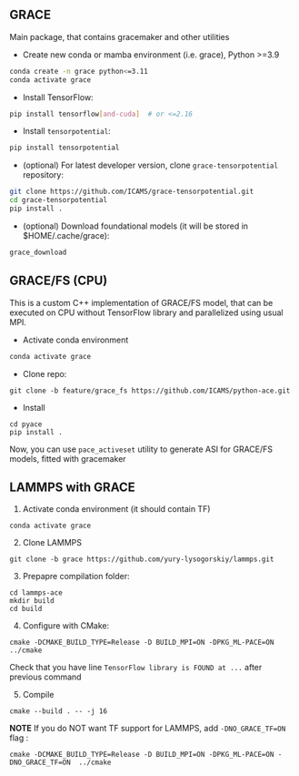 ## GRACE

Main package, that contains gracemaker and other utilities

* Create new conda or mamba environment (i.e. grace), Python >=3.9
```bash
conda create -n grace python<=3.11
conda activate grace
```

* Install TensorFlow:
```bash
pip install tensorflow[and-cuda]  # or <=2.16
```

* Install `tensorpotential`:
```bash
pip install tensorpotential
```

* (optional) For latest developer version, clone `grace-tensorpotential` repository:
```bash
git clone https://github.com/ICAMS/grace-tensorpotential.git
cd grace-tensorpotential
pip install .
```

* (optional) Download foundational models (it will be stored in $HOME/.cache/grace):
```bash
grace_download
```



## GRACE/FS (CPU)

This is a custom C++ implementation of GRACE/FS model, that can be executed on CPU without TensorFlow library and parallelized using usual MPI.

* Activate conda environment
```bash
conda activate grace
```

* Clone repo:
```
git clone -b feature/grace_fs https://github.com/ICAMS/python-ace.git
```

* Install
```
cd pyace
pip install .
```

Now, you can use `pace_activeset` utility to generate ASI for GRACE/FS models, fitted with gracemaker

## LAMMPS with GRACE

1. Activate conda environment (it should contain TF)
```
conda activate grace
```

2. Clone LAMMPS
```
git clone -b grace https://github.com/yury-lysogorskiy/lammps.git
```

3. Prepapre compilation folder:
```
cd lammps-ace
mkdir build
cd build
```

4. Configure with CMake:
```
cmake -DCMAKE_BUILD_TYPE=Release -D BUILD_MPI=ON -DPKG_ML-PACE=ON ../cmake
```

Check that you have line `TensorFlow library is FOUND at ...` after previous command

5. Compile
```
cmake --build . -- -j 16
```

**NOTE**  If you do NOT want TF support for LAMMPS, add `-DNO_GRACE_TF=ON` flag :
```
cmake -DCMAKE_BUILD_TYPE=Release -D BUILD_MPI=ON -DPKG_ML-PACE=ON -DNO_GRACE_TF=ON  ../cmake
```

